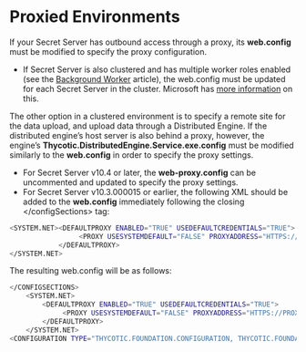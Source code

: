 [title]: # (Proxied Environments)
[tags]: # (Privileged Behavior Analytics,PBA,Proxied Environments)
[priority]: # (3040)

# Proxied Environments

If your Secret Server has outbound access through a proxy, its **web.config** must be modified to specify the proxy configuration.

* If Secret Server is also clustered and has multiple worker roles enabled (see the [Background Worker](bkground-worker-clust-env.md) article), the web.config must be updated for each Secret Server in the cluster.
  Microsoft has [more information](https://docs.microsoft.com/en-us/dotnet/framework/configure-apps/file-schema/network/defaultproxy-element-network-settings) on this.

The other option in a clustered environment is to specify a remote site for the data upload, and upload data through a Distributed Engine. If the distributed engine’s host server is also behind a proxy, however, the engine’s **Thycotic.DistributedEngine.Service.exe.config** must be modified similarly to the **web.config** in order to specify the proxy settings.

* For Secret Server v10.4 or later, the **web-proxy.config** can be uncommented and updated to specify the proxy settings.
* For Secret Server v10.3.000015 or earlier, the following XML should be added to the **web.config** immediately following the closing \</configSections\> tag:

```BASH
<SYSTEM.NET><DEFAULTPROXY ENABLED="TRUE" USEDEFAULTCREDENTIALS="TRUE">
                 <PROXY USESYSTEMDEFAULT="FALSE" PROXYADDRESS="HTTPS://PROXY:PORT" BYPASSONLOCAL="TRUE" />
            </DEFAULTPROXY>
</SYSTEM.NET>
```

The resulting web.config will be as follows:

```BASH
</CONFIGSECTIONS>
    <SYSTEM.NET>
        <DEFAULTPROXY ENABLED="TRUE" USEDEFAULTCREDENTIALS="TRUE">
             <PROXY USESYSTEMDEFAULT="FALSE" PROXYADDRESS="HTTPS://PROXY:PORT" BYPASSONLOCAL="TRUE"/>
        </DEFAULTPROXY>
    </SYSTEM.NET>
<CONFIGURATION TYPE="THYCOTIC.FOUNDATION.CONFIGURATION, THYCOTIC.FOUNDATION">
```
